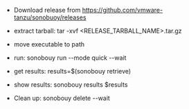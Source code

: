 
 * Download release from https://github.com/vmware-tanzu/sonobuoy/releases
 * extract tarball: tar -xvf <RELEASE_TARBALL_NAME>.tar.gz
 * move executable to path

 * run: sonobouy run --mode quick --wait
 * get results: results=$(sonobouy retrieve)
 * show results:  sonobouy results $results

 * Clean up: sonobouy delete --wait
